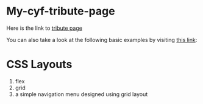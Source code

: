 # My-cyf-tribute-page
Here is the link to [tribute page](https://rajmathtech.github.io/my-cyf-tribute-page/)

You can also take a look at the following basic examples by visiting [this link](https://codepen.io/collection/nRpwoz/):
   # CSS Layouts
   1. flex
   1. grid
   1. a simple navigation menu designed using grid layout
